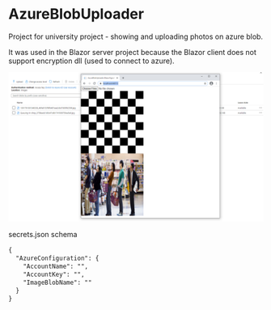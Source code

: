 # AzureBlobUploader
Project for university project - showing and uploading photos on azure blob.

It was used in the Blazor server project because the Blazor client does not support encryption dll (used to connect to azure).

![Screenshot_1](docs/screenshot_0001.png)

secrets.json schema

```
{
  "AzureConfiguration": {
    "AccountName": "",
    "AccountKey": "",
    "ImageBlobName": ""
  }
}
```
